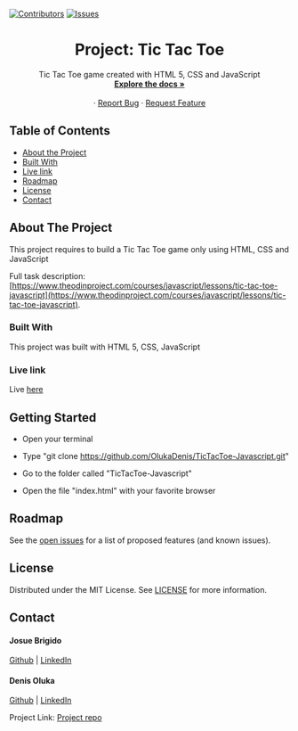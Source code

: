 
[![Contributors][contributors-shield]][contributors-url]
[![Issues][issues-shield]][issues-url]


<p align="center">
 
  <h1 align="center">Project: Tic Tac Toe</h1>
  <p align="center">
    Tic Tac Toe game created with HTML 5, CSS and JavaScript
    <br />
    <a href="https://github.com/OlukaDenis/TicTacToe-Javascript"><strong>Explore the docs »</strong></a>
    <br />
    <br />
    ·
    <a href="https://github.com/OlukaDenis/TicTacToe-Javascript/issues">Report Bug</a>
    ·
    <a href=https://github.com/OlukaDenis/TicTacToe-Javascript/issues">Request Feature</a>
  </p>
</p>

<!-- TABLE OF CONTENTS -->

## Table of Contents

- [About the Project](#about-the-project)
- [Built With](#built-with)
- [Live link](#live-link)
- [Roadmap](#roadmap)
- [License](#license)
- [Contact](#contact)

<!-- ABOUT THE PROJECT -->

## About The Project

This project requires to build a Tic Tac Toe game only using HTML, CSS and JavaScript

Full task description: [https://www.theodinproject.com/courses/javascript/lessons/tic-tac-toe-javascript](https://www.theodinproject.com/courses/javascript/lessons/tic-tac-toe-javascript).

### Built With

This project was built with HTML 5, CSS, JavaScript

### Live link
Live [here](https://raw.githack.com/OlukaDenis/TicTacToe-Javascript/development/index.html)

## Getting Started

- Open your terminal

- Type "git clone https://github.com/OlukaDenis/TicTacToe-Javascript.git"

- Go to the folder called "TicTacToe-Javascript"

- Open the file "index.html" with your favorite browser

<!-- ROADMAP -->

## Roadmap

See the [open issues](https://github.com/OlukaDenis/TicTacToe-Javascript/issues) for a list of proposed features (and known issues).

<!-- LICENSE -->

## License

Distributed under the MIT License. See [LICENSE](https://github.com/OlukaDenis/TicTacToe-Javascript/LICENSE) for more information.

<!-- CONTACT -->

## Contact

#### Josue Brigido
 [Github](https://github.com/kalavhan) | [LinkedIn](https://www.linkedin.com/in/kalavhan/)
#### Denis Oluka
[Github](https://github.com/OlukaDenis) | [LinkedIn](https://www.linkedin.com/in/denis-oluka/)

Project Link: [Project repo](https://github.com/OlukaDenis/TicTacToe-Javascript/)

<!-- MARKDOWN LINKS & IMAGES -->
<!-- https://www.markdownguide.org/basic-syntax/#reference-style-links -->

[contributors-shield]: https://img.shields.io/badge/Contributors-2-%2300ff00
[contributors-url]: https://github.com/kalavhan/library/graphs/contributors
[issues-shield]: https://img.shields.io/badge/issues-0-%2300ff00
[issues-url]: https://github.com/OlukaDenis/TicTacToe-Javascript/issues/
